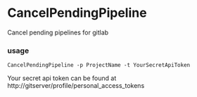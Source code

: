# CancelPendingPipeline
Cancel pending pipelines for gitlab

### usage

`CancelPendingPipeline -p ProjectName -t YourSecretApiToken`

Your secret api token can be found at http://gitserver/profile/personal_access_tokens
